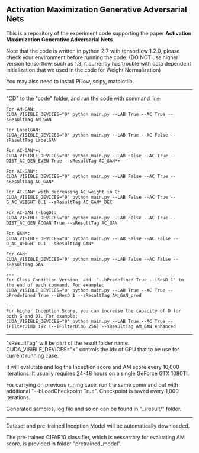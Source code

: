 ## Activation Maximization Generative Adversarial Nets

This is a repository of the experiment code supporting the paper **Activation Maximization Generative Adversarial Nets**.

Note that the code is written in python 2.7 with tensorflow 1.2.0, please check your environment before running the code.
(DO NOT use higher version tensorflow, such as 1.3, it currently has trouble with data dependent initialization that we used in the code for Weight Normalization) 

You may also need to install Pillow, scipy, matplotlib.

---
"CD" to the "code" folder, and run the code with command line:

    For AM-GAN:
    CUDA_VISIBLE_DEVICES="0" python main.py --LAB True --AC True --sResultTag AM_GAN

    For LabelGAN:
    CUDA_VISIBLE_DEVICES="0" python main.py --LAB True --AC False --sResultTag LabelGAN

    For AC-GAN*+:
    CUDA_VISIBLE_DEVICES="0" python main.py --LAB False --AC True --DIST_AC_GEN_EVEN True --sResultTag AC_GAN*+

    For AC-GAN*:
    CUDA_VISIBLE_DEVICES="0" python main.py --LAB False --AC True --sResultTag AC_GAN*

    For AC-GAN* with decreasing AC weight in G:
    CUDA_VISIBLE_DEVICES="0" python main.py --LAB False --AC True --G_AC_WEIGHT 0.1 --sResultTag AC_GAN*_DEC

    For AC-GAN (-logD):
    CUDA_VISIBLE_DEVICES="0" python main.py --LAB False --AC True --DIST_AC_GEN_ACGAN True --sResultTag AC_GAN

    For GAN*:
    CUDA_VISIBLE_DEVICES="0" python main.py --LAB False --AC False --D_AC_WEIGHT 0.1 --sResultTag GAN*

    For GAN:
    CUDA_VISIBLE_DEVICES="0" python main.py --LAB False --AC False --sResultTag GAN

    ---
    For Class Condition Version, add  "--bPredefined True --iResD 1" to the end of each command. For example:
    CUDA_VISIBLE_DEVICES="0" python main.py --LAB True --AC True --bPredefined True --iResD 1 --sResultTag AM_GAN_pred 

    ---
    For higher Inception Score, you can increase the capacity of D (or both G and D). For example:
    CUDA_VISIBLE_DEVICES="0" python main.py --LAB True --AC True --iFilterDimD 192 (--iFilterDimG 256) --sResultTag AM_GAN_enhanced

---
"sResultTag" will be part of the result folder name. CUDA_VISIBLE_DEVICES="x" controls the idx of GPU that to be use for current running case.

It will evalutate and log the Inception score and AM score every 10,000 iterations. It usually requires 24-48 hours on a single GeForce GTX 1080TI.

For carrying on previous runing case, run the same command but with additional "--bLoadCheckpoint True". Checkpoint is saved every 1,000 iterations.

Generated samples, log file and so on can be found in "../result/" folder.

---
Dataset and pre-trained Inception Model will be automatically downloaded.

The pre-trained CIFAR10 classifier, which is nesserrary for evaluating AM score, is provided in folder "pretrained_model".
